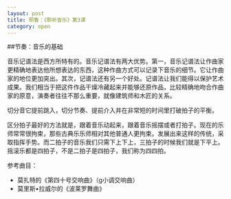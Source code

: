 ```yaml
---
layout: post
title: 耶鲁：《聆听音乐》第3课
category: open
---
```

##节奏：音乐的基础
 
音乐记谱法是西方所特有的。音乐记谱法有两大优势。第一，音乐记谱法让作曲家更精确地表达他所想表达的东西，这种作曲方式可以记录下音乐的细节。它让作曲家的地位更加突出。其次，记谱法还有另一个好处。记谱法让我们能得以保护艺术成果。我们相当于把这件作品干燥冷藏起来并能够还原作品，比较精确地吻合作曲家的原意，演奏者往往不那么重要，就像建筑师和木匠的关系。
 
切分音它提前跳入，切分节奏、提前介入并在非常短的时间里打破拍子的平衡。

区分拍子最好的方法就是，跟着音乐动起来，跟着音乐摇摆或者打拍子。现在的乐师常常很拘束，那些古典乐乐师相对其他普通人更拘束。发展出来这样的传统，采取指挥手势。而二拍子的音乐我们只需下上下上，三拍子的时候我们就是下平上。
摇滚乐都是四拍子，不是二拍子是四拍子，我们称为四四拍。

参考曲目：

*  莫扎特的《第四十号交响曲》（g小调交响曲）
*  莫里斯•拉威尔的《波莱罗舞曲》
